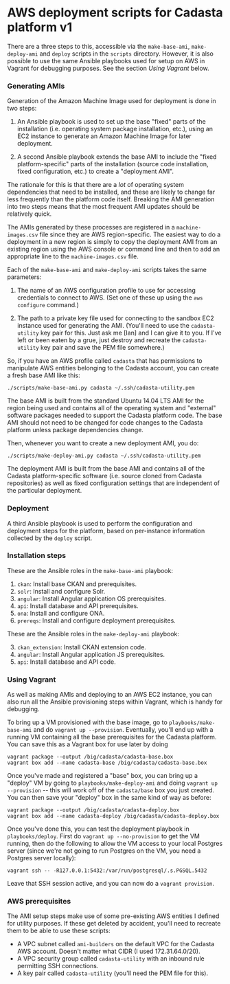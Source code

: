 # AWS deployment scripts for Cadasta platform v1

There are a three steps to this, accessible via the `make-base-ami`,
`make-deploy-ami` and `deploy` scripts in the `scripts` directory.
However, it is also possible to use the same Ansible playbooks used
for setup on AWS in Vagrant for debugging purposes.  See the section
*Using Vagrant* below.


### Generating AMIs

Generation of the Amazon Machine Image used for deployment is done in
two steps:

1. An Ansible playbook is used to set up the base "fixed" parts of the
   installation (i.e. operating system package installation, etc.),
   using an EC2 instance to generate an Amazon Machine Image for later
   deployment.

2. A second Ansible playbook extends the base AMI to include the
   "fixed platform-specific" parts of the installation (source code
   installation, fixed configuration, etc.) to create a "deployment
   AMI".

The rationale for this is that there are a *lot* of operating system
dependencies that need to be installed, and these are likely to change
far less frequently than the platform code itself.  Breaking the AMI
generation into two steps means that the most frequent AMI updates
should be relatively quick.

The AMIs generated by these processes are registered in a
`machine-images.csv` file since they are AWS region-specific.  The
easiest way to do a deployment in a new region is simply to copy the
deployment AMI from an existing region using the AWS console or
command line and then to add an appropriate line to the
`machine-images.csv` file.

Each of the `make-base-ami` and `make-deploy-ami` scripts takes the
same parameters:

1. The name of an AWS configuration profile to use for accessing
   credentials to connect to AWS.  (Set one of these up using the `aws
   configure` command.)

2. The path to a private key file used for connecting to the sandbox
   EC2 instance used for generating the AMI.  (You'll need to use the
   `cadasta-utility` key pair for this.  Just ask me [Ian] and I can
   give it to you.  If I've left or been eaten by a grue, just destroy
   and recreate the `cadasta-utility` key pair and save the PEM file
   somewhere.)

So, if you have an AWS profile called `cadasta` that has permissions
to manipulate AWS entities belonging to the Cadasta account, you can
create a fresh base AMI like this:

```
./scripts/make-base-ami.py cadasta ~/.ssh/cadasta-utility.pem
```

The base AMI is built from the standard Ubuntu 14.04 LTS AMI for the
region being used and contains all of the operating system and
"external" software packages needed to support the Cadasta platform
code.  The base AMI should not need to be changed for code changes to
the Cadasta platform unless package dependencies change.

Then, whenever you want to create a new deployment AMI, you do:

```
./scripts/make-deploy-ami.py cadasta ~/.ssh/cadasta-utility.pem
```

The deployment AMI is built from the base AMI and contains all of the
Cadasta platform-specific software (i.e. source cloned from Cadasta
repositories) as well as fixed configuration settings that are
independent of the particular deployment.


### Deployment

A third Ansible playbook is used to perform the configuration and
deployment steps for the platform, based on per-instance information
collected by the `deploy` script.


### Installation steps

These are the Ansible roles in the `make-base-ami` playbook:

1. `ckan`: Install base CKAN and prerequisites.
2. `solr`: Install and configure Solr.
4. `angular`: Install Angular application OS prerequisites.
5. `api`: Install database and API prerequisites.
6. `ona`: Install and configure ONA.
7. `prereqs`: Install and configure deployment prerequisites.

These are the Ansible roles in the `make-deploy-ami` playbook:

3. `ckan_extension`: Install CKAN extension code.
4. `angular`: Install Angular application JS prerequisites.
5. `api`: Install database and API code.


### Using Vagrant

As well as making AMIs and deploying to an AWS EC2 instance, you can
also run all the Ansible provisioning steps within Vagrant, which is
handy for debugging.

To bring up a VM provisioned with the base image, go to
`playbooks/make-base-ami` and do `vagrant up --provision`.
Eventually, you'll end up with a running VM containing all the base
prerequisites for the Cadasta platform.  You can save this as a
Vagrant box for use later by doing

```
vagrant package --output /big/cadasta/cadasta-base.box
vagrant box add --name cadasta-base /big/cadasta/cadasta-base.box
```

Once you've made and registered a "base" box, you can bring up a
"deploy" VM by going to `playbooks/make-deploy-ami` and doing `vagrant
up --provision` -- this will work off of the `cadasta/base` box you
just created.  You can then save your "deploy" box in the same kind of
way as before:

```
vagrant package --output /big/cadasta/cadasta-deploy.box
vagrant box add --name cadasta-deploy /big/cadasta/cadasta-deploy.box
```

Once you've done this, you can test the deployment playbook in
`playbooks/deploy`.  First do `vagrant up --no-provision` to get the
VM running, then do the following to allow the VM access to your local
Postgres server (since we're not going to run Postgres on the VM, you
need a Postgres server locally):

```
vagrant ssh -- -R127.0.0.1:5432:/var/run/postgresql/.s.PGSQL.5432
```

Leave that SSH session active, and you can now do a `vagrant
provision`.


### AWS prerequisites

The AMI setup steps make use of some pre-existing AWS entities I
defined for utility purposes.  If these get deleted by accident,
you'll need to recreate them to be able to use these scripts:

 * A VPC subnet called `ami-builders` on the default VPC for the
   Cadasta AWS account.  Doesn't matter what CIDR (I used
   172.31.64.0/20).
 * A VPC security group called `cadasta-utility` with an inbound rule
   permitting SSH connections.
 * A key pair called `cadasta-utility` (you'll need the PEM file for
   this).
